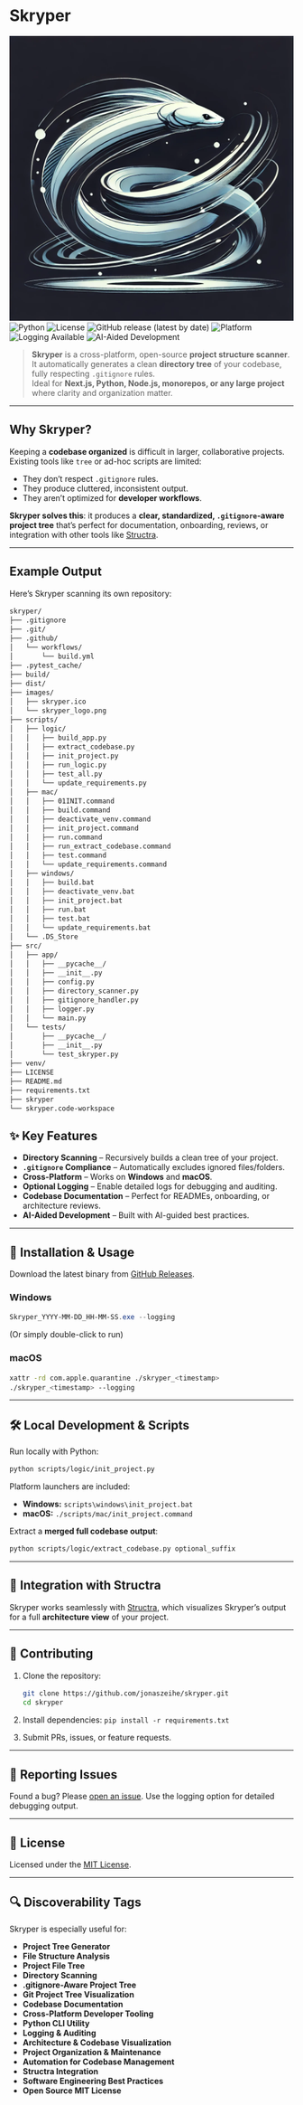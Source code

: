 # Skryper

![Skryper Logo](./images/skryper_logo.png)  
![Python](https://img.shields.io/badge/python-3.x-blue.svg)
![License](https://img.shields.io/badge/license-MIT-green.svg)
![GitHub release (latest by date)](https://img.shields.io/github/v/release/jonaszeihe/skryper)
![Platform](https://img.shields.io/badge/platform-Windows%20%7C%20macOS-lightgrey.svg)
![Logging Available](https://img.shields.io/badge/logging-optional-brightgreen.svg)
![AI-Aided Development](https://img.shields.io/badge/AI--aided%20development-practice--driven-orange.svg)

> **Skryper** is a cross-platform, open-source **project structure scanner**.  
> It automatically generates a clean **directory tree** of your codebase, fully respecting `.gitignore` rules.  
> Ideal for **Next.js, Python, Node.js, monorepos, or any large project** where clarity and organization matter.

---

## Why Skryper?

Keeping a **codebase organized** is difficult in larger, collaborative projects.  
Existing tools like `tree` or ad-hoc scripts are limited:

- They don’t respect `.gitignore` rules.
- They produce cluttered, inconsistent output.
- They aren’t optimized for **developer workflows**.

**Skryper solves this**: it produces a **clear, standardized, `.gitignore`-aware project tree** that’s perfect for documentation, onboarding, reviews, or integration with other tools like [Structra](https://github.com/JonasZeihe/structra).

---

## Example Output

Here’s Skryper scanning its own repository:

```
skryper/
├── .gitignore
├── .git/
├── .github/
│   └── workflows/
│       └── build.yml
├── .pytest_cache/
├── build/
├── dist/
├── images/
│   ├── skryper.ico
│   └── skryper_logo.png
├── scripts/
│   ├── logic/
│   │   ├── build_app.py
│   │   ├── extract_codebase.py
│   │   ├── init_project.py
│   │   ├── run_logic.py
│   │   ├── test_all.py
│   │   └── update_requirements.py
│   ├── mac/
│   │   ├── 01INIT.command
│   │   ├── build.command
│   │   ├── deactivate_venv.command
│   │   ├── init_project.command
│   │   ├── run.command
│   │   ├── run_extract_codebase.command
│   │   ├── test.command
│   │   └── update_requirements.command
│   ├── windows/
│   │   ├── build.bat
│   │   ├── deactivate_venv.bat
│   │   ├── init_project.bat
│   │   ├── run.bat
│   │   ├── test.bat
│   │   └── update_requirements.bat
│   └── .DS_Store
├── src/
│   ├── app/
│   │   ├── __pycache__/
│   │   ├── __init__.py
│   │   ├── config.py
│   │   ├── directory_scanner.py
│   │   ├── gitignore_handler.py
│   │   ├── logger.py
│   │   └── main.py
│   └── tests/
│       ├── __pycache__/
│       ├── __init__.py
│       └── test_skryper.py
├── venv/
├── LICENSE
├── README.md
├── requirements.txt
├── skryper
└── skryper.code-workspace
```

## ✨ Key Features

- **Directory Scanning** – Recursively builds a clean tree of your project.
- **`.gitignore` Compliance** – Automatically excludes ignored files/folders.
- **Cross-Platform** – Works on **Windows** and **macOS**.
- **Optional Logging** – Enable detailed logs for debugging and auditing.
- **Codebase Documentation** – Perfect for READMEs, onboarding, or architecture reviews.
- **AI-Aided Development** – Built with AI-guided best practices.

---

## 🚀 Installation & Usage

Download the latest binary from [GitHub Releases](https://github.com/jonaszeihe/skryper/releases).

### Windows

```powershell
Skryper_YYYY-MM-DD_HH-MM-SS.exe --logging
```

(Or simply double-click to run)

### macOS

```bash
xattr -rd com.apple.quarantine ./skryper_<timestamp>
./skryper_<timestamp> --logging
```

---

## 🛠 Local Development & Scripts

Run locally with Python:

```bash
python scripts/logic/init_project.py
```

Platform launchers are included:

- **Windows:** `scripts\windows\init_project.bat`
- **macOS:** `./scripts/mac/init_project.command`

Extract a **merged full codebase output**:

```bash
python scripts/logic/extract_codebase.py optional_suffix
```

---

## 🔗 Integration with Structra

Skryper works seamlessly with [Structra](https://github.com/JonasZeihe/structra), which visualizes Skryper’s output for a full **architecture view** of your project.

---

## 🤝 Contributing

1. Clone the repository:

   ```bash
   git clone https://github.com/jonaszeihe/skryper.git
   cd skryper
   ```

2. Install dependencies: `pip install -r requirements.txt`
3. Submit PRs, issues, or feature requests.

---

## 🐞 Reporting Issues

Found a bug? Please [open an issue](https://github.com/jonaszeihe/skryper/issues).
Use the logging option for detailed debugging output.

---

## 📜 License

Licensed under the [MIT License](./LICENSE).

---

## 🔍 Discoverability Tags

Skryper is especially useful for:

- **Project Tree Generator**
- **File Structure Analysis**
- **Project File Tree**
- **Directory Scanning**
- **.gitignore-Aware Project Tree**
- **Git Project Tree Visualization**
- **Codebase Documentation**
- **Cross-Platform Developer Tooling**
- **Python CLI Utility**
- **Logging & Auditing**
- **Architecture & Codebase Visualization**
- **Project Organization & Maintenance**
- **Automation for Codebase Management**
- **Structra Integration**
- **Software Engineering Best Practices**
- **Open Source MIT License**
